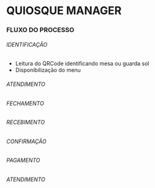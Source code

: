 # QUIOSQUE MANAGER



### FLUXO DO PROCESSO

 ###### IDENTIFICAÇÃO

 - Leitura do QRCode identificando mesa ou guarda sol
 - Disponibilização do menu
 
###### ATENDIMENTO

###### FECHAMENTO

###### RECEBIMENTO

###### CONFIRMAÇÃO

###### PAGAMENTO

###### ATENDIMENTO

